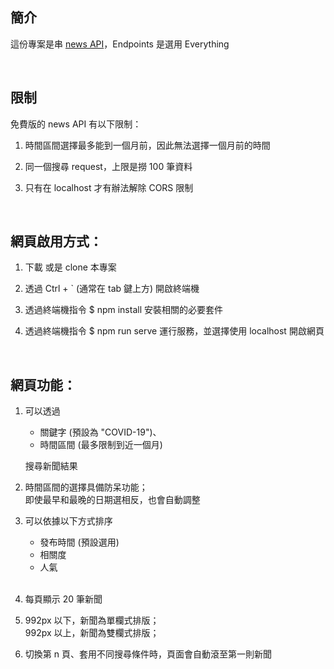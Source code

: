 ## 簡介
這份專案是串 [news API](https://newsapi.org/docs/endpoints/everything)，Endpoints 是選用 Everything

<br/>

## 限制
免費版的 news API 有以下限制：

1. 時間區間選擇最多能到一個月前，因此無法選擇一個月前的時間

2. 同一個搜尋 request，上限是撈 100 筆資料

3. 只有在 localhost 才有辦法解除 CORS 限制

<br/>


## 網頁啟用方式：
1. 下載 或是 clone 本專案

2. 透過 Ctrl + ` (通常在 tab 鍵上方) 開啟終端機

3. 透過終端機指令 $ npm install 安裝相關的必要套件

4. 透過終端機指令 $ npm run serve 運行服務，並選擇使用 localhost 開啟網頁

<br/>

## 網頁功能：
1. 可以透過 
   - 關鍵字 (預設為 "COVID-19")、
   - 時間區間 (最多限制到近一個月) 

   搜尋新聞結果

2. 時間區間的選擇具備防呆功能；
   <br/>
   即使最早和最晚的日期選相反，也會自動調整

3. 可以依據以下方式排序
   - 發布時間 (預設選用) 
   - 相關度
   - 人氣 
   
   <br/>

4. 每頁顯示 20 筆新聞

5. 992px 以下，新聞為單欄式排版；
   <br/>
   992px 以上，新聞為雙欄式排版；

6. 切換第 n 頁、套用不同搜尋條件時，頁面會自動滾至第一則新聞
